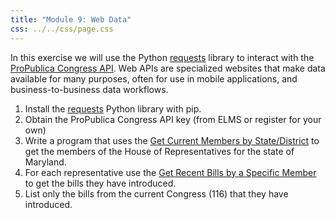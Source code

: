 ```yaml
---
title: "Module 9: Web Data"
css: ../../css/page.css
---
```


In this exercise we will use the Python [requests] library to interact with the
[ProPublica Congress API]. Web APIs are specialized websites that make data
available for many purposes, often for use in mobile applications, and
business-to-business data workflows. 

1. Install the [requests] Python library with pip.
1. Obtain the ProPublica Congress API key (from ELMS or register for your own)
1. Write a program that uses the [Get Current Members by State/District](https://projects.propublica.org/api-docs/congress-api/members/#get-current-members-by-statedistrict) to get the members of the House of Representatives for the state of Maryland.
1. For each representative use the [Get Recent Bills by a Specific Member](https://projects.propublica.org/api-docs/congress-api/bills/#get-recent-bills-by-a-specific-member) to get the bills they have introduced.
1. List only the bills from the current Congress (116) that they have introduced. 

[requests]: http://docs.python-requests.org/
[ProPublica Congress API]: https://www.propublica.org/datastore/api/propublica-congress-api

